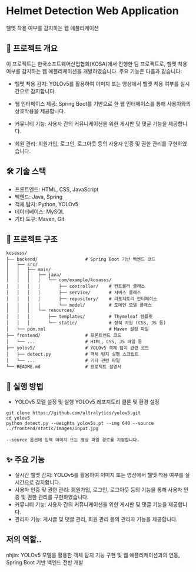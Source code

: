 # Helmet Detection Web Application
헬멧 착용 여부를 감지하는 웹 애플리케이션


## 📌 프로젝트 개요
이 프로젝트는 한국소프트웨어산업협회(KOSA)에서 진행한 팀 프로젝트로, 헬멧 착용 여부를 감지하는 웹 애플리케이션을 개발하였습니다. 주요 기능은 다음과 같습니다:

* 헬멧 착용 감지: YOLOv5를 활용하여 이미지 또는 영상에서 헬멧 착용 여부를 실시간으로 감지합니다.

* 웹 인터페이스 제공: Spring Boot를 기반으로 한 웹 인터페이스를 통해 사용자와의 상호작용을 제공합니다.

* 커뮤니티 기능: 사용자 간의 커뮤니케이션을 위한 게시판 및 댓글 기능을 제공합니다.

* 회원 관리: 회원가입, 로그인, 로그아웃 등의 사용자 인증 및 권한 관리를 구현하였습니다.

## 🛠️ 기술 스택
* 프론트엔드: HTML, CSS, JavaScript
* 백엔드: Java, Spring
* 객체 탐지: Python, YOLOv5
* 데이터베이스: MySQL
* 기타 도구: Maven, Git

## 📁 프로젝트 구조

```
kosasss/
├── backend/                  # Spring Boot 기반 백엔드 코드
│   ├── src/
│   │   ├── main/
│   │   │   ├── java/
│   │   │   │   └── com/example/kosasss/
│   │   │   │       ├── controller/    # 컨트롤러 클래스
│   │   │   │       ├── service/       # 서비스 클래스
│   │   │   │       ├── repository/    # 리포지토리 인터페이스
│   │   │   │       └── model/         # 도메인 모델 클래스
│   │   │   └── resources/
│   │   │       ├── templates/         # Thymeleaf 템플릿
│   │   │       └── static/            # 정적 자원 (CSS, JS 등)
│   └── pom.xml                        # Maven 설정 파일
├── frontend/                 # 프론트엔드 코드
│   └── ...                   # HTML, CSS, JS 파일 등
├── yolov5/                   # YOLOv5 객체 탐지 관련 코드
│   ├── detect.py             # 객체 탐지 실행 스크립트
│   └── ...                   # 기타 관련 파일
└── README.md                 # 프로젝트 설명서

```

## 🚀 실행 방법
*  YOLOv5 모델 설정 및 실행
YOLOv5 레포지토리 클론 및 환경 설정

```
git clone https://github.com/ultralytics/yolov5.git
cd yolov5
python detect.py --weights yolov5s.pt --img 640 --source ../frontend/static/images/input.jpg

--source 옵션에 입력 이미지 또는 영상 파일 경로를 지정합니다.
```


## ✨ 주요 기능
* 실시간 헬멧 감지: YOLOv5를 활용하여 이미지 또는 영상에서 헬멧 착용 여부를 실시간으로 감지합니다.
* 사용자 인증 및 권한 관리: 회원가입, 로그인, 로그아웃 등의 기능을 통해 사용자 인증 및 권한 관리를 구현하였습니다.
* 커뮤니티 기능: 사용자 간의 커뮤니케이션을 위한 게시판 및 댓글 기능을 제공합니다.
* 관리자 기능: 게시글 및 댓글 관리, 회원 관리 등의 관리자 기능을 제공합니다.

##  저의 역할..
nhjin: YOLOv5 모델을 활용한 객체 탐지 기능 구현 및 웹 애플리케이션과의 연동, Spring Boot 기반 백엔드 전반 개발

